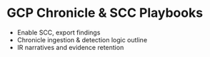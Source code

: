 # GCP Chronicle & SCC Playbooks
- Enable SCC, export findings
- Chronicle ingestion & detection logic outline
- IR narratives and evidence retention
